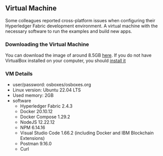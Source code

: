 ##  Virtual Machine

Some colleagues reported cross-platform issues when configuring their Hyperledger Fabric development environment. A virtual machine with the necessary software to run the examples and build new apps. 

### Downloading the Virtual Machine

You can download the image of around 8.5GB [here](https://drive.google.com/file/d/1KQcANYBh5FUnAxalitMRwPEMB4e9uCV4/view?usp=sharing). If you do not have VirtualBox installed on your computer, you should [install it](https://www.virtualbox.org/)

### VM Details 
* user/password: osboxes/osboxes.org
* Linux version: Ubuntu 22.04 LTS
* Used memory: 2GB
* software
    * Hyperledger Fabric 2.4.3
    * Docker 20.10.12
    * Docker Compose 1.29.2
    * NodeJS 12.22.12
    * NPM 6.14.16
    * Visual Studio Code 1.66.2 (including Docker and IBM Blockchain Extensions)
    * Postman 9.16.0
    * Curl 

